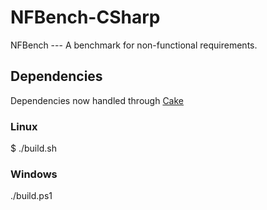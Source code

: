 # NFBench-CSharp

NFBench --- A benchmark for non-functional requirements.

## Dependencies 

Dependencies now handled through [Cake](https://cakebuild.net/)

### Linux

$ ./build.sh

### Windows

./build.ps1
